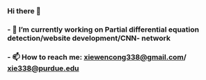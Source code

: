 ### Hi there 👋



### - 🔭 I’m currently working on Partial differential equation detection/website development/CNN- network 

### - 📫 How to reach me: xiewencong338@gmail.com/ xie338@purdue.edu


<!--
**CodeNoob-xie/CodeNoob-xie** is a ✨ _special_ ✨ repository because its `README.md` (this file) appears on your GitHub profile.

Here are some ideas to get you started:

- 🔭 I’m currently working on Partial differential equation detection/website development/CNN- network
- 🌱 I’m currently learning ...
- 👯 I’m looking to collaborate on ...
- 🤔 I’m looking for help with ...
- 💬 Ask me about ...
- 📫 How to reach me: xiewencong338@gmail.com/ xie338@purdue.edu
- 😄 Pronouns: ...
- ⚡ Fun fact: ...
-->
